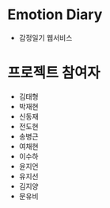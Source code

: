 # Emotion Diary

- 감정일기 웹서비스

# 프로젝트 참여자
- 김태형
- 박재현
- 신동재
- 전도현
- 송병근
- 여채현
- 이수하
- 윤지언
- 유지선
- 김지양
- 문유비
